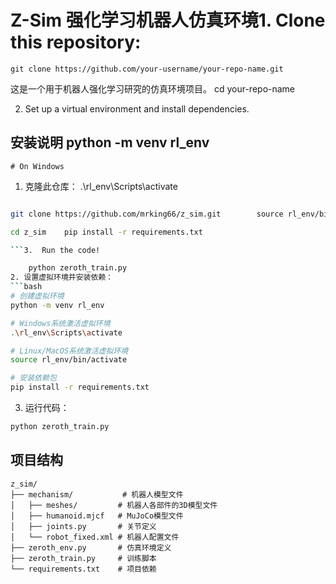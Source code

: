 # Z-Sim 强化学习机器人仿真环境1.  Clone this repository:

    git clone https://github.com/your-username/your-repo-name.git

这是一个用于机器人强化学习研究的仿真环境项目。    cd your-repo-name

2.  Set up a virtual environment and install dependencies.

## 安装说明    python -m venv rl_env

    # On Windows

1. 克隆此仓库：        .\rl_env\Scripts\activate

```bash    # On Linux/MacOS

git clone https://github.com/mrking66/z_sim.git        source rl_env/bin/activate

cd z_sim    pip install -r requirements.txt

```3.  Run the code!

    python zeroth_train.py
2. 设置虚拟环境并安装依赖：
```bash
# 创建虚拟环境
python -m venv rl_env

# Windows系统激活虚拟环境
.\rl_env\Scripts\activate

# Linux/MacOS系统激活虚拟环境
source rl_env/bin/activate

# 安装依赖包
pip install -r requirements.txt
```

3. 运行代码：
```bash
python zeroth_train.py
```

## 项目结构

```
z_sim/
├── mechanism/           # 机器人模型文件
│   ├── meshes/         # 机器人各部件的3D模型文件
│   ├── humanoid.mjcf   # MuJoCo模型文件
│   ├── joints.py       # 关节定义
│   └── robot_fixed.xml # 机器人配置文件
├── zeroth_env.py       # 仿真环境定义
├── zeroth_train.py     # 训练脚本
└── requirements.txt    # 项目依赖
```